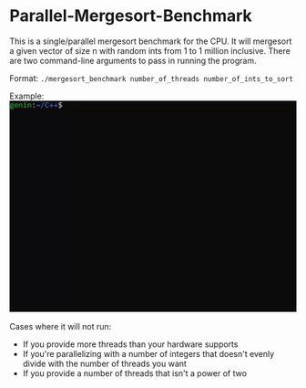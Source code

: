 # Parallel-Mergesort-Benchmark

This is a single/parallel mergesort benchmark for the CPU. It will mergesort a given vector of size n with random ints from 1 to 1 million inclusive. There are two command-line arguments to pass in running the program.

Format:
`./mergesort_benchmark number_of_threads number_of_ints_to_sort`

Example:
![](mergesort_benchmark_demo.gif)

Cases where it will not run:
  - If you provide more threads than your hardware supports
  - If you're parallelizing with a number of integers that doesn't evenly divide with the number of threads you want
  - If you provide a number of threads that isn't a power of two
